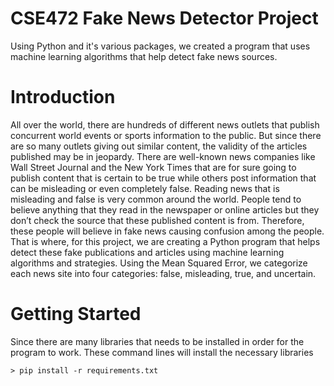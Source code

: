 # CSE472 Fake News Detector Project

Using Python and it's various packages, we created a program that uses machine learning algorithms that help detect fake news sources.

# Introduction

All over the world, there are hundreds of different news outlets that publish concurrent world events or sports information to the public. But since there are so many outlets giving out similar content, the validity of the articles published may be in jeopardy. There are well-known news companies like Wall Street Journal and the New York Times that are for sure going to publish content that is certain to be true while others post information that can be misleading or even completely false. Reading news that is misleading and false is very common around the world. People tend to believe anything that they read in the newspaper or online articles but they don’t check the source that these published content is from. Therefore, these people will believe in fake news causing confusion among the people. That is where, for this project, we are creating a Python program that helps detect these fake publications and articles using machine learning algorithms and strategies. Using the Mean Squared Error, we categorize each news site into four categories: false, misleading, true, and uncertain.

# Getting Started 

Since there are many libraries that needs to be installed in order for the program to work. These command lines will install the necessary libraries

`> pip install -r requirements.txt`

